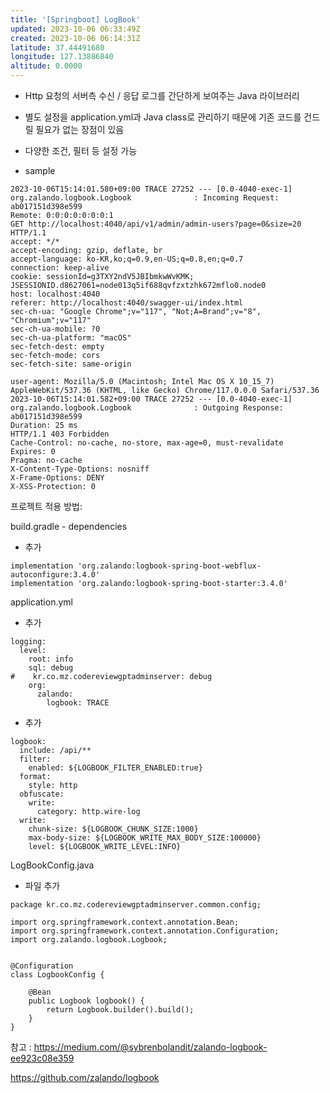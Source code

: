 ```yaml
---
title: '[Springboot] LogBook'
updated: 2023-10-06 06:33:49Z
created: 2023-10-06 06:14:31Z
latitude: 37.44491680
longitude: 127.13886840
altitude: 0.0000
---
```







* Http 요청의 서버측 수신 / 응답 로그를 간단하게 보여주는 Java 라이브러리
* 별도 설정을 application.yml과 Java class로 관리하기 때문에 기존 코드를 건드릴 필요가 없는 장점이 있음
* 다양한 조건, 필터 등 설정 가능



* sample
```
2023-10-06T15:14:01.580+09:00 TRACE 27252 --- [0.0-4040-exec-1] org.zalando.logbook.Logbook              : Incoming Request: ab017151d398e599
Remote: 0:0:0:0:0:0:0:1
GET http://localhost:4040/api/v1/admin/admin-users?page=0&size=20 HTTP/1.1
accept: */*
accept-encoding: gzip, deflate, br
accept-language: ko-KR,ko;q=0.9,en-US;q=0.8,en;q=0.7
connection: keep-alive
cookie: sessionId=g3TXY2ndV5JBIbmkwWvKMK; JSESSIONID.d8627061=node013q5if688qvfzxtzhk672mflo0.node0
host: localhost:4040
referer: http://localhost:4040/swagger-ui/index.html
sec-ch-ua: "Google Chrome";v="117", "Not;A=Brand";v="8", "Chromium";v="117"
sec-ch-ua-mobile: ?0
sec-ch-ua-platform: "macOS"
sec-fetch-dest: empty
sec-fetch-mode: cors
sec-fetch-site: same-origin
```

```
user-agent: Mozilla/5.0 (Macintosh; Intel Mac OS X 10_15_7) AppleWebKit/537.36 (KHTML, like Gecko) Chrome/117.0.0.0 Safari/537.36
2023-10-06T15:14:01.582+09:00 TRACE 27252 --- [0.0-4040-exec-1] org.zalando.logbook.Logbook              : Outgoing Response: ab017151d398e599
Duration: 25 ms
HTTP/1.1 403 Forbidden
Cache-Control: no-cache, no-store, max-age=0, must-revalidate
Expires: 0
Pragma: no-cache
X-Content-Type-Options: nosniff
X-Frame-Options: DENY
X-XSS-Protection: 0
```





프로젝트 적용 방법: 


build.gradle - dependencies
- 추가
 ```
implementation 'org.zalando:logbook-spring-boot-webflux-autoconfigure:3.4.0'
implementation 'org.zalando:logbook-spring-boot-starter:3.4.0'
```



application.yml
* 추가
```
logging:
  level:
    root: info
    sql: debug
#    kr.co.mz.codereviewgptadminserver: debug
    org:
      zalando:
        logbook: TRACE
```


* 추가
```
logbook:
  include: /api/**
  filter:
    enabled: ${LOGBOOK_FILTER_ENABLED:true}
  format:
    style: http
  obfuscate:
    write:
      category: http.wire-log
  write:
    chunk-size: ${LOGBOOK_CHUNK_SIZE:1000}
    max-body-size: ${LOGBOOK_WRITE_MAX_BODY_SIZE:100000}
    level: ${LOGBOOK_WRITE_LEVEL:INFO}
```




LogBookConfig.java
* 파일 추가
```
package kr.co.mz.codereviewgptadminserver.common.config;

import org.springframework.context.annotation.Bean;
import org.springframework.context.annotation.Configuration;
import org.zalando.logbook.Logbook;


@Configuration
class LogbookConfig {

    @Bean
    public Logbook logbook() {
        return Logbook.builder().build();
    }
}
```




참고 : https://medium.com/@sybrenbolandit/zalando-logbook-ee923c08e359

https://github.com/zalando/logbook

